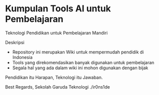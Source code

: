 # Kumpulan Tools AI untuk Pembelajaran
Teknologi Pendidikan untuk Pembelajaran Mandiri

Deskripsi
- Repository ini merupakan Wiki untuk mempermudah pendidik di Indonesia
- Tools yang direkomendasikan banyak digunakan untuk pembelajaran
- Segala hal yang ada dalam wiki ini mohon digunakan dengan bijak


Pendidikan itu Harapan,
Teknologi itu Jawaban.

Best Regards,
Sekolah Garuda Teknologi
./ir0ns1de